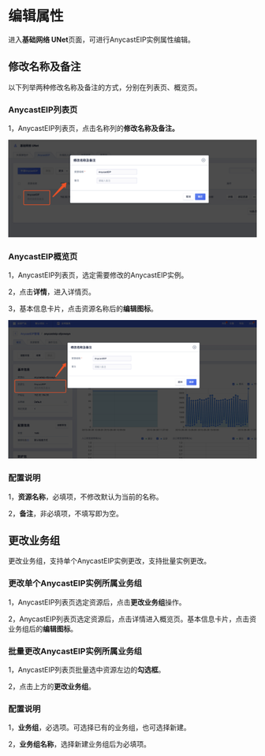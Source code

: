 

# 编辑属性

进入**基础网络 UNet**页面，可进行AnycastEIP实例属性编辑。

## 修改名称及备注

以下列举两种修改名称及备注的方式，分别在列表页、概览页。

### AnycastEIP列表页

1，AnycastEIP列表页，点击名称列的**修改名称及备注。**

![](/images/editanycasteip01.png)

### AnycastEIP概览页

1，AnycastEIP列表页，选定需要修改的AnycastEIP实例。

2，点击**详情**，进入详情页。

3，基本信息卡片，点击资源名称后的**编辑图标**。

![](/images/editanycasteip02.png)

### 配置说明

1，**资源名称**，必填项，不修改默认为当前的名称。

2，**备注**，非必填项，不填写即为空。

## 更改业务组

更改业务组，支持单个AnycastEIP实例更改，支持批量实例更改。

### 更改单个AnycastEIP实例所属业务组

1，AnycastEIP列表页选定资源后，点击**更改业务组**操作。

2，AnycastEIP列表页选定资源后，点击详情进入概览页。基本信息卡片，点击资业务组后的**编辑图标**。

### 批量更改AnycastEIP实例所属业务组

1，AnycastEIP列表页批量选中资源左边的**勾选框**。

2，点击上方的**更改业务组**。

### 配置说明

1，**业务组**，必选项。可选择已有的业务组，也可选择新建。

2，**业务组名称**，选择新建业务组后为必填项。

